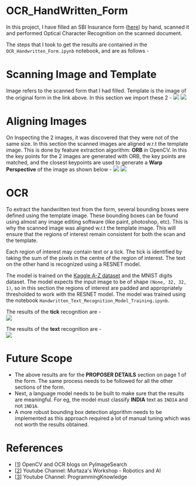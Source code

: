 # OCR_HandWritten_Form

In this project, I have filled an SBI Insurance form ([here](https://content.sbigeneral.in/uploads/e1904ff17d084f6582d5cc43bb6e059e.pdf)) by hand, scanned it and performed Optical Character Recognition on the scanned document.

The steps that I took to get the results are contained in the `OCR_Handwritten_Form.ipynb` notebook, and are as follows - 

# Scanning Image and Template
Image refers to the scanned form that I had filled. Template is the image of the original form in the link above. In this section we import these 2 - 
<image src = "Images/scan_2_gray.jpg"></image>
<image src = "Images/template_2_gray.jpg"></image>

# Aligning Images
On Inspecting the 2 images, it was discovered that they were not of the same size. In this section the scanned images are aligned w.r.t the template image. This is done by feature extraction algorithm: **ORB** in OpenCV. In this the key points for the 2 images are generated with ORB, the key points are matched, and the closest keypoints are used to generate a **Warp Perspective** of the image as shown below - 
<image src = "Images/matched_2.jpg"></image>
<image src = "Images/aligned_2.jpg"></image>

# OCR
To extract the handwritten text from the form, several bounding boxes were defined using the template image. These bounding boxes can be found using almost any image editing software (like paint, photoshop, etc). This is why the scanned image was aligned w.r.t the template image. This will ensure that the regions of interest remain consistent for both the scan and the template. 

Each region of interest may contain text or a tick. The tick is identified by taking the sum of the pixels in the centre of the region of interest. The text on the other hand is recognized using a RESNET model. 

The model is trained on the [Kaggle A-Z dataset](https://www.kaggle.com/sachinpatel21/az-handwritten-alphabets-in-csv-format) and the MNIST digits dataset. The model expects the input image to be of shape `(None, 32, 32, 1)`, so in this section the regions of interest are padded and appropriately thresholded to work with the RESNET model. The model was trained using the notebook `Handwritten_Text_Recognition_Model_Training.ipynb`.

The results of the **tick** recognition are - <br>
<image src = "Images/ticks_dict.PNG"></image>

The results of the **text** recognition are - <br>
<image src = "Images/text_dict.PNG"></image>

# Future Scope
- The above results are for the **PROPOSER DETAILS** section on page 1 of the form. The same process needs to be followed for all the other sections of the form.
- Next, a language model needs to be built to make sure that the results are meaningful. For eg, the model must classify **INDIA** text as `INDIA` and not `1ND1A`.
- A more robust bounding box detection algorithm needs to be implemented as this approach required a lot of manual tuning which was not worth the results obtained.

# References
- [[1](https://www.pyimagesearch.com/)] OpenCV and OCR blogs on PyImageSearch
- [[2](https://www.youtube.com/user/Mhproductionhouse)] Youtube Channel: Murtaza's Workshop - Robotics and AI
- [[3](https://www.youtube.com/user/ProgrammingKnowledge)] Youtube Channel: ProgrammingKnowledge 
